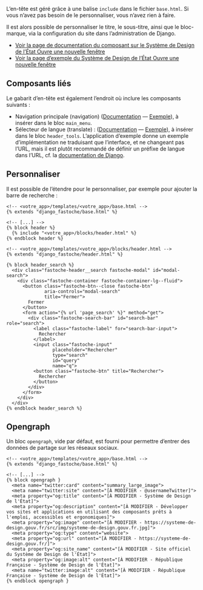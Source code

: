 L’en-tête est géré grâce à une balise `include` dans le fichier `base.html`. Si vous n’avez pas besoin de le personnaliser, vous n’avez rien à faire.

Il est alors possible de personnaliser le titre, le sous-titre, ainsi que le bloc-marque, via la configuration du site dans l’administration de Django.

- <a class="fastoche-link fastoche-icon-external-link-line fastoche-link--icon-right fastoche-link--lg" href="https://www.systeme-de-design.gouv.fr/elements-d-interface/composants/en-tete" target="_blank" rel="noopener noreferrer">
        Voir la page de documentation du composant sur le Système de Design de l’État
        <span class="fastoche-sr-only">Ouvre une nouvelle fenêtre</span>
  </a>
- <a class="fastoche-link fastoche-icon-external-link-line fastoche-link--icon-right fastoche-link--lg" href="https://main--ds-gouv.netlify.app/example/component/header/" target="_blank" rel="noopener noreferrer">
        Voir la page d’exemple du Système de Design de l’État
        <span class="fastoche-sr-only">Ouvre une nouvelle fenêtre</span>
  </a>

## Composants liés
Le gabarit d’en-tête est également l’endroit où inclure les composants suivants :

- Navigation principale (navigation) ([Documentation](https://www.systeme-de-design.gouv.fr/elements-d-interface/composants/navigation-principale) — [Exemple](https://main--ds-gouv.netlify.app/example/component/navigation/)), à insérer dans le bloc `main_menu`.
- Sélecteur de langue (translate) : ([Documentation](https://www.systeme-de-design.gouv.fr/elements-d-interface/composants/selecteur-de-langue) — [Exemple](https://main--ds-gouv.netlify.app/example/component/translate/)), à insérer dans le bloc `header_tools`. L’application d’exemple donne un exemple d’implémentation ne traduisant que l’interface, et ne changeant pas l’URL, mais il est plutôt recommandé de définir un préfixe de langue dans l’URL, cf. la [documentation de Django](https://docs.djangoproject.com/fr/5.0/topics/i18n/translation/).

## Personnaliser

Il est possible de l’étendre pour le personnaliser, par exemple pour ajouter la barre de recherche :

```{.django}
<!-- <votre_app>/templates/<votre_app>/base.html -->
{% extends "django_fastoche/base.html" %}

<!-- [...] -->
{% block header %}
  {% include "<votre_app>/blocks/header.html" %}
{% endblock header %}

```

```
<!-- <votre_app>/templates/<votre_app>/blocks/header.html -->
{% extends "django_fastoche/header.html" %}

{% block header_search %}
  <div class="fastoche-header__search fastoche-modal" id="modal-search">
    <div class="fastoche-container fastoche-container-lg--fluid">
      <button class="fastoche-btn--close fastoche-btn"
              aria-controls="modal-search"
              title="Fermer">
        Fermer
      </button>
      <form action="{% url 'page_search' %}" method="get">
        <div class="fastoche-search-bar" id="search-bar" role="search">
          <label class="fastoche-label" for="search-bar-input">
            Rechercher
          </label>
          <input class="fastoche-input"
                 placeholder="Rechercher"
                 type="search"
                 id="query"
                 name="q">
          <button class="fastoche-btn" title="Rechercher">
            Rechercher
          </button>
        </div>
      </form>
    </div>
  </div>
{% endblock header_search %}
```

## Opengraph

Un bloc `opengraph`, vide par défaut, est fourni pour permettre d’entrer des données de partage sur les réseaux sociaux.


```{.django}
<!-- <votre_app>/templates/<votre_app>/base.html -->
{% extends "django_fastoche/base.html" %}

<!-- [...] -->
{% block opengraph }
  <meta name="twitter:card" content="summary_large_image">
  <meta name="twitter:site" content="[À MODIFIER - @usernameTwitter]">
  <meta property="og:title" content="[À MODIFIER - Système de Design de l'État]">
  <meta property="og:description" content="[À MODIFIER - Développer vos sites et applications en utilisant des composants prêts à l'emploi, accessibles et ergonomiques]">
  <meta property="og:image" content="[À MODIFIER - https://systeme-de-design.gouv.fr/src/img/systeme-de-design.gouv.fr.jpg]">
  <meta property="og:type" content="website">
  <meta property="og:url" content="[À MODIFIER - https://systeme-de-design.gouv.fr/]">
  <meta property="og:site_name" content="[À MODIFIER - Site officiel du Système de Design de l'État]">
  <meta property="og:image:alt" content="[À MODIFIER - République Française - Système de Design de l'État]">
  <meta name="twitter:image:alt" content="[À MODIFIER - République Française - Système de Design de l'État]">
{% endblock opengraph }
```
